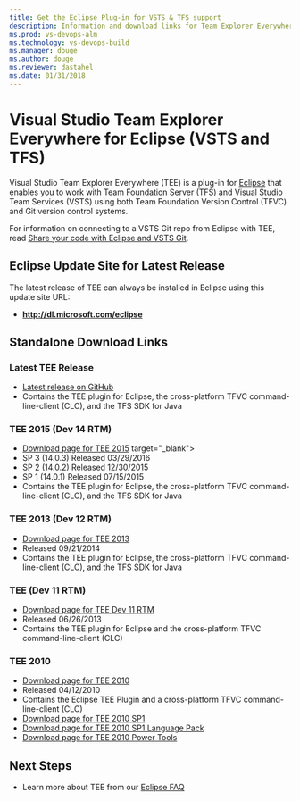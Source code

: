 ```yaml
---
title: Get the Eclipse Plug-in for VSTS & TFS support
description: Information and download links for Team Explorer Everywhere for Eclipse
ms.prod: vs-devops-alm
ms.technology: vs-devops-build 
ms.manager: douge
ms.author: douge
ms.reviewer: dastahel
ms.date: 01/31/2018
---
```


# Visual Studio Team Explorer Everywhere for Eclipse (VSTS and TFS)

Visual Studio Team Explorer Everywhere (TEE) is a plug-in for [Eclipse](https://www.eclipse.org/) that enables
you to work with Team Foundation Server (TFS) and Visual Studio Team Services (VSTS) using both Team Foundation Version Control (TFVC) 
and Git version control systems. 

For information on connecting to a VSTS Git repo from Eclipse with TEE, read [Share your code with Eclipse and VSTS Git](/vsts/git/share-your-code-in-git-eclipse).

## Eclipse Update Site for Latest Release
The latest release of TEE can always be installed in Eclipse using this update site URL:
* **http://dl.microsoft.com/eclipse**

## Standalone Download Links

### Latest TEE Release
* [Latest release on GitHub](https://github.com/Microsoft/team-explorer-everywhere/releases)
* Contains the TEE plugin for Eclipse, the cross-platform TFVC command-line-client (CLC), and the TFS SDK for Java

### TEE 2015 (Dev 14 RTM)
* [Download page for TEE 2015](https://www.microsoft.com/en-us/download/details.aspx?id=47727) target="_blank">
* SP 3 (14.0.3) Released 03/29/2016
* SP 2 (14.0.2) Released 12/30/2015
* SP 1 (14.0.1) Released 07/15/2015
* Contains the TEE plugin for Eclipse, the cross-platform TFVC command-line-client (CLC), and the TFS SDK for Java

### TEE 2013 (Dev 12 RTM)
* [Download page for TEE 2013](http://www.microsoft.com/en-us/download/details.aspx?id=40785)
* Released 09/21/2014
* Contains the TEE plugin for Eclipse, the cross-platform TFVC command-line-client (CLC), and the TFS SDK for Java

### TEE (Dev 11 RTM)
* [Download page for TEE Dev 11 RTM](http://www.microsoft.com/en-us/download/details.aspx?id=30661)
* Released 06/26/2013
* Contains the TEE plugin for Eclipse and the cross-platform TFVC command-line-client (CLC)

### TEE 2010
* [Download page for TEE 2010](http://www.microsoft.com/en-us/download/details.aspx?id=4240)
* Released 04/12/2010
* Contains the Eclipse TEE Plugin and a cross-platform TFVC command-line-client (CLC)
* [Download page for TEE 2010 SP1](http://www.microsoft.com/en-us/download/details.aspx?id=25125)
* [Download page for TEE 2010 SP1 Language Pack](http://www.microsoft.com/en-us/download/details.aspx?id=27118)
* [Download page for TEE 2010 Power Tools](http://www.microsoft.com/en-us/download/confirmation.aspx?id=28557)

## Next Steps 
* Learn more about TEE from our [Eclipse FAQ](eclipse-faq.md)